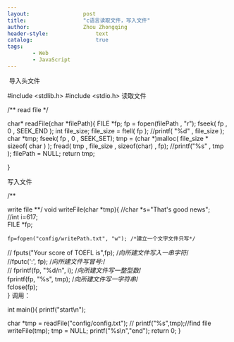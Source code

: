 ```yaml
---
layout:					post
title:					"c语言读取文件，写入文件"
author:					Zhou Zhongqing
header-style:				text
catalog:					true
tags:
		- Web
		- JavaScript
---
```

​
导入头文件

#include <stdlib.h>
#include <stdio.h>
读取文件

/**
read file
*/

char* readFile(char *filePath){
     FILE *fp;
    fp = fopen(filePath , "r");
    fseek( fp , 0 , SEEK_END );
    int file_size;
    file_size = ftell( fp );
    //printf( "%d" , file_size );
    char *tmp;
    fseek( fp , 0 , SEEK_SET);
    tmp =  (char *)malloc( file_size * sizeof( char ) );
    fread( tmp , file_size , sizeof(char) , fp);
    //printf("%s" , tmp );
    filePath = NULL;
  return tmp;
	
}

写入文件

/**

write file 
**/
void writeFile(char *tmp){
    //char *s="That's good news";   
    //int i=617;   
    FILE *fp;  
    
    fp=fopen("config/writePath.txt", "w"); /*建立一个文字文件只写*/   
   // fputs("Your score of TOEFL is",fp); /*向所建文件写入一串字符*/   
    //fputc(':', fp); /*向所建文件写冒号:*/   
   // fprintf(fp, "%d/n", i); /*向所建文件写一整型数*/   
    fprintf(fp, "%s", tmp); /*向所建文件写一字符串*/   
    fclose(fp);  
}
调用：

 int  main(){
   printf("start\n");
  
   char *tmp = readFile("config/config.txt");
   // printf("%s",tmp);//find file
    writeFile(tmp);
    tmp = NULL;
  printf("%s\n","end");
  return 0;
}


​